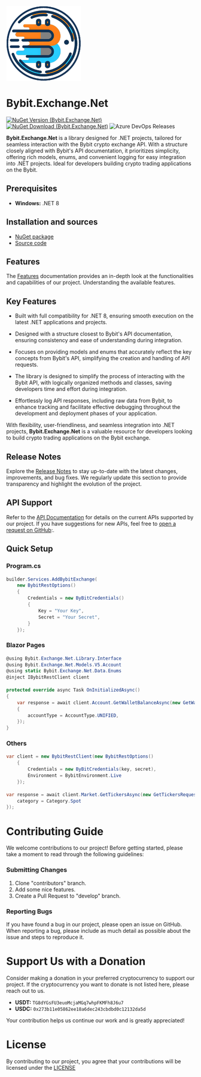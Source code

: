  [nuget-url]: https://www.nuget.org/packages/Bybit.Exchange.Net
 [source-url]: https://github.com/Khang152/Bybit.Exchange.Net
 [license-url]: https://raw.githubusercontent.com/Khang152/Bybit.Exchange.Net/develop/LICENSE
 [logo-url]: https://raw.githubusercontent.com/Khang152/Bybit.Exchange.Net/develop/Bybit.Exchange.Net/Bybit.Exchange.Net/Images/icon.png
 [nuget-version-url]: https://img.shields.io/nuget/v/Bybit.Exchange.Net.svg?style=for-the-badge&logo=nuget
 [nuget-download-url]: https://img.shields.io/nuget/dt/Bybit.Exchange.Net?style=for-the-badge&logo=nuget&color=red
 [azure-deployment-url]: https://img.shields.io/azure-devops/release/khang152/c60f8db4-4f52-4514-ac54-145047d74cca/3/3?style=for-the-badge&logo=azuredevops&label=Azure%20Deployment
 [features-wiki-url]: https://github.com/Khang152/Bybit.Exchange.Net/wiki/Features
 [api-support-wiki-url]: https://github.com/Khang152/Bybit.Exchange.Net/wiki/API-Support-Reference
 [release-note-wiki-url]: https://github.com/Khang152/Bybit.Exchange.Net/wiki/Release-Notes
 [issues-url]: https://github.com/Khang152/Bybit.Exchange.Net/issues

 ![logo][logo-url]
# Bybit.Exchange.Net
[![NuGet Version (Bybit.Exchange.Net)][nuget-version-url]][nuget-url]&nbsp;&nbsp;[![NuGet Download (Bybit.Exchange.Net)][nuget-download-url]][nuget-url]
![Azure DevOps Releases][azure-deployment-url]

**Bybit.Exchange.Net** is a library designed for .NET projects, tailored for seamless interaction with the Bybit crypto exchange API. With a structure closely aligned with Bybit's API documentation, it prioritizes simplicity, offering rich models, enums, and convenient logging for easy integration into .NET projects. Ideal for developers building crypto trading applications on the Bybit.
## Prerequisites
 - **Windows:** .NET 8

## Installation and sources
 - [NuGet package][nuget-url]
 - [Source code][source-url]

## Features
The [Features][features-wiki-url] documentation provides an in-depth look at the functionalities and capabilities of our project. Understanding the available features.

## Key Features
- Built with full compatibility for .NET 8, ensuring smooth execution on the latest .NET applications and projects.

- Designed with a structure closest to Bybit's API documentation, ensuring consistency and ease of understanding during integration.

- Focuses on providing models and enums that accurately reflect the key concepts from Bybit's API, simplifying the creation and handling of API requests.

- The library is designed to simplify the process of interacting with the Bybit API, with logically organized methods and classes, saving developers time and effort during integration.

- Effortlessly log API responses, including raw data from Bybit, to enhance tracking and facilitate effective debugging throughout the development and deployment phases of your application.

With flexibility, user-friendliness, and seamless integration into .NET projects, **Bybit.Exchange.Net** is a valuable resource for developers looking to build crypto trading applications on the Bybit exchange.

## Release Notes

Explore the [Release Notes][release-note-wiki-url] to stay up-to-date with the latest changes, improvements, and bug fixes. We regularly update this section to provide transparency and highlight the evolution of the project.

## API Support

Refer to the [API Documentation][api-support-wiki-url] for details on the current APIs supported by our project. If you have suggestions for new APIs, feel free to [open a request on GitHub][issues-url]:.


## Quick Setup
### Program.cs
```csharp
builder.Services.AddBybitExchange(
    new BybitRestOptions()
    {
        Credentials = new ByBitCredentials()
        {
            Key = "Your Key",
            Secret = "Your Secret",
        }
    });
```

### Blazor Pages
```csharp
@using Bybit.Exchange.Net.Library.Interface
@using Bybit.Exchange.Net.Models.V5.Account
@using static Bybit.Exchange.Net.Data.Enums
@inject IBybitRestClient client

protected override async Task OnInitializedAsync()
{
    var response = await client.Account.GetWalletBalanceAsync(new GetWalletBalanceRequest()
    {
        accountType = AccountType.UNIFIED,
    });
}
```
### Others
```csharp
var client = new BybitRestClient(new BybitRestOptions()
    {
        Credentials = new ByBitCredentials(key, secret),
        Environment = BybitEnvironment.Live
    });

var response = await client.Market.GetTickersAsync(new GetTickersRequest() { 
    category = Category.Spot 
});
```

# Contributing Guide
 
We welcome contributions to our project! 
Before getting started, please take a moment to read through the following guidelines:

### Submitting Changes
1. Clone "contributors" branch.
2. Add some nice features.
3. Create a Pull Request to "develop" branch.

### Reporting Bugs
If you have found a bug in our project, please open an issue on GitHub. When reporting a bug, please include as much detail as possible about the issue and steps to reproduce it.

# Support Us with a Donation
Consider making a donation in your preferred cryptocurrency to support our project. If the cryptocurrency you want to donate is not listed here, please reach out to us.

- **USDT:** `TG8dYGsFU3euoMcjaMGq7whpFKMFh8J6u7`
- **USDC:** `0x273b11e05862ee18a6dec243cbdbd0c12132da5d`

Your contribution helps us continue our work and is greatly appreciated!

# License
By contributing to our project, you agree that your contributions will be licensed under the [LICENSE][license-url]